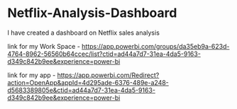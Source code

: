 # Netflix-Analysis-Dashboard
I have created a dashboard on Netflix sales analysis

link for my Work Space - https://app.powerbi.com/groups/da35eb9a-623d-4764-8962-56560b64ccec/list?ctid=ad44a7d7-31ea-4da5-9163-d349c842b9ee&experience=power-bi


link for my app - https://app.powerbi.com/Redirect?action=OpenApp&appId=4d295ade-6376-489e-a248-d5683389805e&ctid=ad44a7d7-31ea-4da5-9163-d349c842b9ee&experience=power-bi




